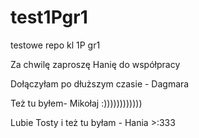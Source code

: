 # test1Pgr1
testowe repo kl 1P gr1

Za chwilę zaproszę Hanię do współpracy

Dołączyłam po dłuższym czasie - Dagmara

Też tu byłem- Mikołaj :))))))))))))

Lubie Tosty i też tu byłam - Hania >:333
